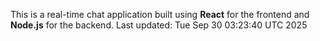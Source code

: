 This is a real-time chat application built using **React** for the frontend and **Node.js** for the backend.
Last updated: Tue Sep 30 03:23:40 UTC 2025
